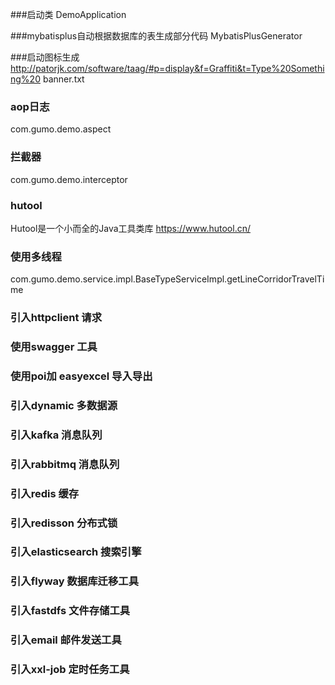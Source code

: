 ###启动类
DemoApplication

###mybatisplus自动根据数据库的表生成部分代码
MybatisPlusGenerator

###启动图标生成
http://patorjk.com/software/taag/#p=display&f=Graffiti&t=Type%20Something%20
banner.txt

### aop日志
com.gumo.demo.aspect

### 拦截器
com.gumo.demo.interceptor

### hutool
Hutool是一个小而全的Java工具类库 https://www.hutool.cn/

### 使用多线程
com.gumo.demo.service.impl.BaseTypeServiceImpl.getLineCorridorTravelTime

### 引入httpclient 请求

### 使用swagger 工具

### 使用poi加 easyexcel 导入导出

### 引入dynamic 多数据源 

### 引入kafka 消息队列

### 引入rabbitmq 消息队列

### 引入redis 缓存

### 引入redisson 分布式锁

### 引入elasticsearch 搜索引擎

### 引入flyway 数据库迁移工具

### 引入fastdfs 文件存储工具

### 引入email 邮件发送工具

### 引入xxl-job 定时任务工具










